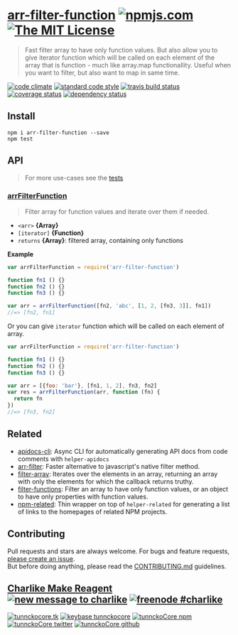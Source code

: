# [arr-filter-function][author-www-url] [![npmjs.com][npmjs-img]][npmjs-url] [![The MIT License][license-img]][license-url] 

> Fast filter array to have only function values. But also allow you to give iterator function which will be called on each element of the array that is function - much like array.map functionallity. Useful when you want to filter, but also want to map in same time.

[![code climate][codeclimate-img]][codeclimate-url] [![standard code style][standard-img]][standard-url] [![travis build status][travis-img]][travis-url] [![coverage status][coveralls-img]][coveralls-url] [![dependency status][david-img]][david-url]


## Install
```
npm i arr-filter-function --save
npm test
```


## API
> For more use-cases see the [tests](./test.js)

### [arrFilterFunction](./index.js#L21)
> Filter array for function values and iterate over them if needed.

* `<arr>` **{Array}**    
* `[iterator]` **{Function}**    
* `returns` **{Array}**: filtered array, containing only functions  

**Example**

```js
var arrFilterFunction = require('arr-filter-function')

function fn1 () {}
function fn2 () {}
function fn3 () {}

var arr = arrFilterFunction([fn2, 'abc', [1, 2, [fn3, 3]], fn1])
//=> [fn2, fn1]
```

Or you can give `iterator` function which will be called on each element of array.

```js
var arrFilterFunction = require('arr-filter-function')

function fn1 () {}
function fn2 () {}
function fn3 () {}

var arr = [{foo: 'bar'}, [fn1, 1, 2], fn3, fn2]
var res = arrFilterFunction(arr, function (fn) {
  return fn
})
//=> [fn3, fn2]
```


## Related
- [apidocs-cli](https://github.com/tunnckocore/apidocs-cli): Async CLI for automatically generating API docs from code comments with `helper-apidocs`
- [arr-filter](https://github.com/jonschlinkert/arr-filter): Faster alternative to javascript's native filter method.
- [filter-array](https://github.com/jonschlinkert/filter-array): Iterates over the elements in an array, returning an array with only the elements for which the callback returns truthy.
- [filter-functions](https://github.com/jonschlinkert/filter-functions): Filter an array to have only function values, or an object to have only properties with function values.
- [npm-related](https://github.com/tunnckoCore/npm-related): Thin wrapper on top of `helper-related` for generating a list of links to the homepages of related NPM projects.


## Contributing
Pull requests and stars are always welcome. For bugs and feature requests, [please create an issue](https://github.com/tunnckoCore/arr-filter-function/issues/new).  
But before doing anything, please read the [CONTRIBUTING.md](./CONTRIBUTING.md) guidelines.


## [Charlike Make Reagent](http://j.mp/1stW47C) [![new message to charlike][new-message-img]][new-message-url] [![freenode #charlike][freenode-img]][freenode-url]

[![tunnckocore.tk][author-www-img]][author-www-url] [![keybase tunnckocore][keybase-img]][keybase-url] [![tunnckoCore npm][author-npm-img]][author-npm-url] [![tunnckoCore twitter][author-twitter-img]][author-twitter-url] [![tunnckoCore github][author-github-img]][author-github-url]


[npmjs-url]: https://www.npmjs.com/package/arr-filter-function
[npmjs-img]: https://img.shields.io/npm/v/arr-filter-function.svg?label=arr-filter-function

[license-url]: https://github.com/tunnckoCore/arr-filter-function/blob/master/LICENSE.md
[license-img]: https://img.shields.io/badge/license-MIT-blue.svg


[codeclimate-url]: https://codeclimate.com/github/tunnckoCore/arr-filter-function
[codeclimate-img]: https://img.shields.io/codeclimate/github/tunnckoCore/arr-filter-function.svg

[travis-url]: https://travis-ci.org/tunnckoCore/arr-filter-function
[travis-img]: https://img.shields.io/travis/tunnckoCore/arr-filter-function.svg

[coveralls-url]: https://coveralls.io/r/tunnckoCore/arr-filter-function
[coveralls-img]: https://img.shields.io/coveralls/tunnckoCore/arr-filter-function.svg

[david-url]: https://david-dm.org/tunnckoCore/arr-filter-function
[david-img]: https://img.shields.io/david/dev/tunnckoCore/arr-filter-function.svg

[standard-url]: https://github.com/feross/standard
[standard-img]: https://img.shields.io/badge/code%20style-standard-brightgreen.svg


[author-www-url]: http://www.tunnckocore.tk
[author-www-img]: https://img.shields.io/badge/www-tunnckocore.tk-fe7d37.svg

[keybase-url]: https://keybase.io/tunnckocore
[keybase-img]: https://img.shields.io/badge/keybase-tunnckocore-8a7967.svg

[author-npm-url]: https://www.npmjs.com/~tunnckocore
[author-npm-img]: https://img.shields.io/badge/npm-~tunnckocore-cb3837.svg

[author-twitter-url]: https://twitter.com/tunnckoCore
[author-twitter-img]: https://img.shields.io/badge/twitter-@tunnckoCore-55acee.svg

[author-github-url]: https://github.com/tunnckoCore
[author-github-img]: https://img.shields.io/badge/github-@tunnckoCore-4183c4.svg

[freenode-url]: http://webchat.freenode.net/?channels=charlike
[freenode-img]: https://img.shields.io/badge/freenode-%23charlike-5654a4.svg

[new-message-url]: https://github.com/tunnckoCore/messages
[new-message-img]: https://img.shields.io/badge/send%20me-message-green.svg
